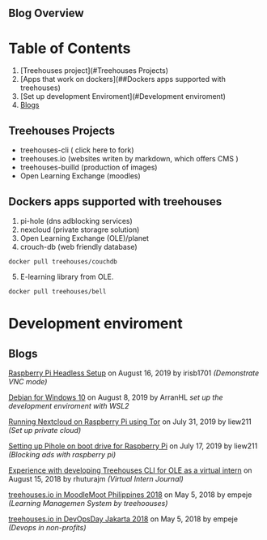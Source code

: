 
## Blog Overview
# Table of Contents 
1. [Treehouses project](#Treehouses Projects)
2. [Apps that work on dockers](##Dockers apps supported with treehouses)
3. [Set up  development Enviroment](#Development enviroment)
4. [Blogs](#fourth-examplehttpwwwfourthexamplecom)

## Treehouses Projects
- treehouses-cli ( click here to fork)
- treehouses.io (websites writen by markdown, which offers CMS )
- treehouses-builld (production of images)
- Open Learning Exchange (moodles) 



## Dockers apps supported with treehouses
1. pi-hole (dns adblocking services)
2. nexcloud (private storagre solution)
3. Open Learning Exchange (OLE)/planet
4. crouch-db (web friendly database)

 `docker pull treehouses/couchdb`

5. E-learning library from OLE.

`docker pull treehouses/bell`


# Development enviroment

## Blogs
[Raspberry Pi Headless Setup](20190816-headless.md) on August 16, 2019 by irisb1701  *(Demonstrate VNC mode)*

[Debian for Windows 10](20190808-debianforwindows.md) on August 8, 2019 by ArranHL *set up the development enviroment with WSL2*

[Running Nextcloud on Raspberry Pi using Tor](20190731-nextcloud-tor.md) on July 31, 2019 by liew211 *(Set up private cloud)*

[Setting up Pihole on boot drive for Raspberry Pi](20190717-pihole.md) on July 17, 2019 by liew211 *(Blocking ads with raspberry pi)*

[Experience with developing Treehouses CLI for OLE as a virtual intern](20180815-CLIVIexp.md) on August 15, 2018 by rhuturajm *(Virtual Intern Journal)*

[treehouses.io in MoodleMoot Philippines 2018](20180505-moodlemootph18.md) on May 5, 2018 by empeje *(Learning Managemen System by treehoouses)*

[treehouses.io in DevOpsDay Jakarta 2018](20180505-devopsdayjkt18.md) on May 5, 2018 by empeje *(Devops in non-profits)*
